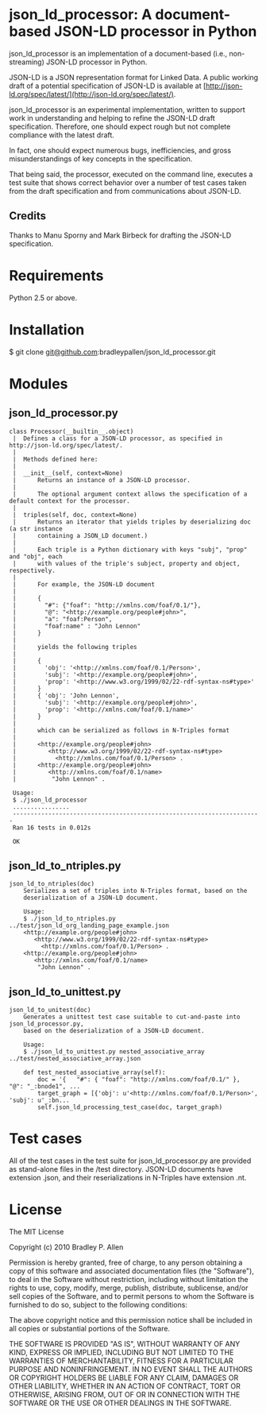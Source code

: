 # json_ld_processor: A document-based JSON-LD processor in Python

json_ld_processor is an implementation of a document-based (i.e., non-streaming) JSON-LD processor in Python.
    
JSON-LD is a JSON representation format for Linked Data. A public working draft of a potential specification of 
JSON-LD is available at [http://json-ld.org/spec/latest/](http://json-ld.org/spec/latest/).
        
json_ld_processor is an experimental implementation, written to support work in understanding and helping to 
refine the JSON-LD draft specification. Therefore, one should expect rough but not complete compliance with 
the latest draft.
    
In fact, one should expect numerous bugs, inefficiencies, and gross misunderstandings of key concepts in 
the specification.
    
That being said, the processor, executed on the command line, executes a test suite that shows 
correct behavior over a number of test cases taken from the draft specification and from communications about JSON-LD.
    
## Credits
Thanks to Manu Sporny and Mark Birbeck for drafting the JSON-LD specification.

# Requirements
Python 2.5 or above.

# Installation
$ git clone git@github.com:bradleypallen/json_ld_processor.git

# Modules

## json_ld_processor.py    
    class Processor(__builtin__.object)
     |  Defines a class for a JSON-LD processor, as specified in http://json-ld.org/spec/latest/.
     |  
     |  Methods defined here:
     |  
     |  __init__(self, context=None)
     |      Returns an instance of a JSON-LD processor.
     |      
     |      The optional argument context allows the specification of a default context for the processor.
     |  
     |  triples(self, doc, context=None)
     |      Returns an iterator that yields triples by deserializing doc (a str instance
     |      containing a JSON_LD document.)
     |      
     |      Each triple is a Python dictionary with keys "subj", "prop" and "obj", each
     |      with values of the triple's subject, property and object, respectively.
     |      
     |      For example, the JSON-LD document
     |      
     |      {
     |        "#": {"foaf": "http://xmlns.com/foaf/0.1/"},
     |        "@": "<http://example.org/people#john>",
     |        "a": "foaf:Person",
     |        "foaf:name" : "John Lennon"
     |      }
     |      
     |      yields the following triples
     |      
     |      { 
     |        'obj': '<http://xmlns.com/foaf/0.1/Person>', 
     |        'subj': '<http://example.org/people#john>', 
     |        'prop': '<http://www.w3.org/1999/02/22-rdf-syntax-ns#type>'
     |      }
     |      { 'obj': 'John Lennon', 
     |        'subj': '<http://example.org/people#john>', 
     |        'prop': '<http://xmlns.com/foaf/0.1/name>' 
     |      }
     |      
     |      which can be serialized as follows in N-Triples format
     |      
     |      <http://example.org/people#john>
     |         <http://www.w3.org/1999/02/22-rdf-syntax-ns#type>
     |           <http://xmlns.com/foaf/0.1/Person> .
     |      <http://example.org/people#john>
     |         <http://xmlns.com/foaf/0.1/name>
     |          "John Lennon" .
     
     Usage:
     $ ./json_ld_processor
     ................
     ----------------------------------------------------------------------
     Ran 16 tests in 0.012s

     OK
     
## json_ld_to_ntriples.py
    json_ld_to_ntriples(doc)
        Serializes a set of triples into N-Triples format, based on the
        deserialization of a JSON-LD document.
        
        Usage:
        $ ./json_ld_to_ntriples.py ../test/json_ld_org_landing_page_example.json
        <http://example.org/people#john>
           <http://www.w3.org/1999/02/22-rdf-syntax-ns#type>
             <http://xmlns.com/foaf/0.1/Person> .
        <http://example.org/people#john>
           <http://xmlns.com/foaf/0.1/name>
            "John Lennon" .

## json_ld_to_unittest.py
    json_ld_to_unitest(doc)
        Generates a unittest test case suitable to cut-and-paste into json_ld_processor.py,
        based on the deserialization of a JSON-LD document.
        
        Usage:
        $ ./json_ld_to_unittest.py nested_associative_array ../test/nested_associative_array.json 
        
        def test_nested_associative_array(self):
            doc = '{   "#": { "foaf": "http://xmlns.com/foaf/0.1/" },   "@": "_:bnode1", ...
            target_graph = [{'obj': u'<http://xmlns.com/foaf/0.1/Person>', 'subj': u'_:bn...
            self.json_ld_processing_test_case(doc, target_graph)

# Test cases
All of the test cases in the test suite for json_ld_processor.py are provided as stand-alone files
in the /test directory. JSON-LD documents have extension .json, and their reserializations in N-Triples
have extension .nt.

# License
The MIT License

Copyright (c) 2010 Bradley P. Allen

Permission is hereby granted, free of charge, to any person obtaining
a copy of this software and associated documentation files (the
"Software"), to deal in the Software without restriction, including
without limitation the rights to use, copy, modify, merge, publish,
distribute, sublicense, and/or sell copies of the Software, and to
permit persons to whom the Software is furnished to do so, subject to
the following conditions:

The above copyright notice and this permission notice shall be
included in all copies or substantial portions of the Software.

THE SOFTWARE IS PROVIDED "AS IS", WITHOUT WARRANTY OF ANY KIND,
EXPRESS OR IMPLIED, INCLUDING BUT NOT LIMITED TO THE WARRANTIES OF
MERCHANTABILITY, FITNESS FOR A PARTICULAR PURPOSE AND
NONINFRINGEMENT. IN NO EVENT SHALL THE AUTHORS OR COPYRIGHT HOLDERS BE
LIABLE FOR ANY CLAIM, DAMAGES OR OTHER LIABILITY, WHETHER IN AN ACTION
OF CONTRACT, TORT OR OTHERWISE, ARISING FROM, OUT OF OR IN CONNECTION
WITH THE SOFTWARE OR THE USE OR OTHER DEALINGS IN THE SOFTWARE.